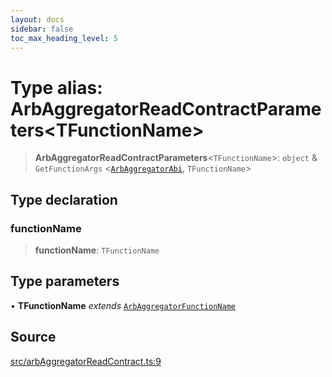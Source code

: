 ```yaml
---
layout: docs
sidebar: false
toc_max_heading_level: 5
---
```


# Type alias: ArbAggregatorReadContractParameters\<TFunctionName\>

> **ArbAggregatorReadContractParameters**\<`TFunctionName`\>: `object` & `GetFunctionArgs` \<[`ArbAggregatorAbi`](ArbAggregatorAbi.md), `TFunctionName`\>

## Type declaration

### functionName

> **functionName**: `TFunctionName`

## Type parameters

• **TFunctionName** *extends* [`ArbAggregatorFunctionName`](ArbAggregatorFunctionName.md)

## Source

[src/arbAggregatorReadContract.ts:9](https://github.com/anegg0/arbitrum-orbit-sdk/blob/b24cbe9cd68eb30d18566196d2c909bd4086db10/src/arbAggregatorReadContract.ts#L9)
